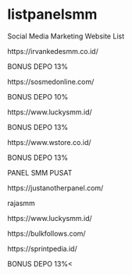 # listpanelsmm

Social Media Marketing Website List
<p>https://irvankedesmm.co.id/</p>
<p>BONUS DEPO 13%</p>
  
<p>https://sosmedonline.com/</p>
<p>BONUS DEPO 10%</p>

<p>https://www.luckysmm.id/</p>
<p>BONUS DEPO 13%</p>

<p>https://www.wstore.co.id/</p>
<p>BONUS DEPO 13%</p>

<p>PANEL SMM PUSAT</p>
<p>https://justanotherpanel.com/</p>
<p>rajasmm</p>
<p>https://www.luckysmm.id/</p>
<p>https://bulkfollows.com/</p>

<p>https://sprintpedia.id/</p>
<p>BONUS DEPO 13%<</p>


